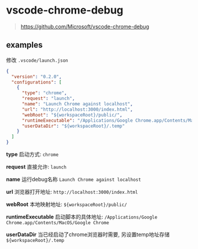 # vscode-chrome-debug
> https://github.com/Microsoft/vscode-chrome-debug

## examples
修改 `.vscode/launch.json `
```json
{
  "version": "0.2.0",
  "configurations": [
    {
      "type": "chrome",
      "request": "launch",
      "name": "Launch Chrome against localhost",
      "url": "http://localhost:3000/index.html",
      "webRoot": "${workspaceRoot}/public/",
      "runtimeExecutable": "/Applications/Google Chrome.app/Contents/MacOS/Google Chrome",
      "userDataDir": "${workspaceRoot}/.temp"
    }
  ]
}
```

**type**
启动方式: `chrome`

**request** 
直接允许: `launch`

**name**
运行debug名称 `Launch Chrome against localhost`

**url**
浏览器打开地址: `http://localhost:3000/index.html`

**webRoot**
本地映射地址: `${workspaceRoot}/public/`

**runtimeExecutable**
启动脚本的具体地址: `/Applications/Google Chrome.app/Contents/MacOS/Google Chrome`

**userDataDir**
当已经启动了chrome浏览器时需要, 另设置temp地址存储 `${workspaceRoot}/.temp`